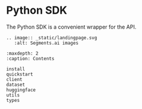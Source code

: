 <!---
Segments.ai Documentation documentation master file, created by
sphinx-quickstart on Tue Apr  5 00:19:50 2022.
You can adapt this file completely to your liking, but it should at least
contain the root `toctree` directive.
-->

# Python SDK

The Python SDK is a convenient wrapper for the API.

```{eval-rst}
.. image:: _static/landingpage.svg
   :alt: Segments.ai images
```

```{toctree}
:maxdepth: 2
:caption: Contents

install
quickstart
client
dataset
huggingface
utils
types
```

<!--
# Indices and tables

* {ref}`genindex`
* {ref}`modindex`
* {ref}`search`
-->
